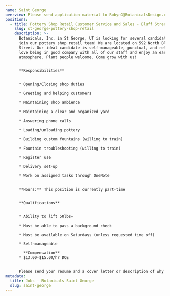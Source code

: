 ```yaml
---
name: Saint George
overview: Please send application material to RobynG@BotanicalsDesign.com.
positions:
  - title: Pottery Shop Retail Customer Service and Sales - Bluff Street
    slug: st-george-pottery-shop-retail
    description: >-
      Botanicals, Inc. in St George, UT is looking for several candidates to
      join our pottery shop retail team! We are located on 592 North Bluff
      Street. Our ideal candidate is self-manageable, punctual, and reliable. We
      love being in good company with all of our staff and enjoy an easy-going
      atmosphere. Plant people welcome. Come grow with us!


      **Responsibilities**


      * Opening/Closing shop duties

      * Greeting and helping customers

      * Maintaining shop ambience

      * Maintaining a clear and organized yard

      * Answering phone calls

      * Loading/unloading pottery

      * Building custom fountains (willing to train)

      * Fountain troubleshooting (willing to train)

      * Register use

      * Delivery set-up

      * Work on assigned tasks through OneNote


      **Hours:** This position is currently part-time


      **Qualifications**


      * Ability to lift 50lbs+

      * Must be able to pass a background check

      * Must be available on Saturdays (unless requested time off)

      * Self-manageable

        **Compensation**
      * $13.00-$15.00/hr DOE


      Please send your resume and a cover letter or description of why you are interested in this position.
metadata:
  title: Jobs - Botanicals Saint George
  slug: saint-george
---
```

